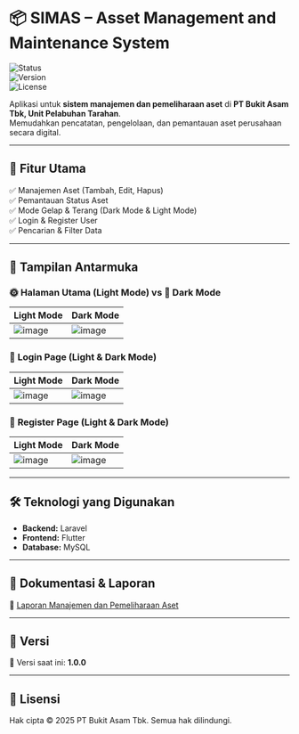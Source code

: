 # 📦 SIMAS – Asset Management and Maintenance System  

![Status](https://img.shields.io/badge/Status-Active-brightgreen)  
![Version](https://img.shields.io/badge/Version-1.0.0-blue)  
![License](https://img.shields.io/badge/License-PTBA-orange)  

Aplikasi untuk **sistem manajemen dan pemeliharaan aset** di **PT Bukit Asam Tbk, Unit Pelabuhan Tarahan**.  
Memudahkan pencatatan, pengelolaan, dan pemantauan aset perusahaan secara digital.

---

## 🚀 **Fitur Utama**  
✅ Manajemen Aset (Tambah, Edit, Hapus)  
✅ Pemantauan Status Aset  
✅ Mode Gelap & Terang (Dark Mode & Light Mode)  
✅ Login & Register User  
✅ Pencarian & Filter Data  

---

## 📸 **Tampilan Antarmuka**  

### 🌞 **Halaman Utama (Light Mode) vs 🌙 Dark Mode**  
| Light Mode | Dark Mode |
|------------|------------|
| ![image](https://user-images.githubusercontent.com/83405871/216774834-2e222a39-0e05-4b6b-929a-4d474ff87d65.png) | ![image](https://user-images.githubusercontent.com/83405871/216774840-564500d6-b8ea-4525-9b8c-e974660ec374.png) |

### 🔑 **Login Page (Light & Dark Mode)**  
| Light Mode | Dark Mode |
|------------|------------|
| ![image](https://user-images.githubusercontent.com/83405871/216774897-f6dbba8d-5795-45e7-82f5-330d71e32ab1.png) | ![image](https://user-images.githubusercontent.com/83405871/216774877-23441dda-670a-4356-9ba4-6f80b4c335d7.png) |

### 📝 **Register Page (Light & Dark Mode)**  
| Light Mode | Dark Mode |
|------------|------------|
| ![image](https://user-images.githubusercontent.com/83405871/216774900-d7361754-5417-4866-9f65-e230b11cf3cc.png) | ![image](https://user-images.githubusercontent.com/83405871/216774884-910a327a-e628-4e3b-8f9f-3f28411fcff9.png) |

---

## 🛠️ **Teknologi yang Digunakan**  
- **Backend:** Laravel
- **Frontend:** Flutter 
- **Database:** MySQL

---

## 📄 **Dokumentasi & Laporan**  
📂 [Laporan Manajemen dan Pemeliharaan Aset](https://github.com/rian0502/management_and_maintenance_asset/files/11470914/2017051033_Management_and_Maintenance_Asset.pdf)  

---

## 🔢 **Versi**  
📌 Versi saat ini: **1.0.0**  

---

## 📝 **Lisensi**  
Hak cipta © 2025 PT Bukit Asam Tbk. Semua hak dilindungi.  
